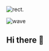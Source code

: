 ![rect](https://capsule-render.vercel.app/api?type=rect&color=gradient&text=%20%20Backend%20%20&fontAlign=30&fontSize=30&textBg=true&desc=개발자의%50%50Github%80%80&descAlign=60&descAlignY=50).

![wave](https://capsule-render.vercel.app/api?type=wave&color=auto&height=200&text=WAVE)
## Hi there 👋

<!--
**doldollee00/doldollee00** is a ✨ _special_ ✨ repository because its `README.md` (this file) appears on your GitHub profile.

Here are some ideas to get you started:

- 🔭 I’m currently working on ...
- 🌱 I’m currently learning ...
- 👯 I’m looking to collaborate on ...
- 🤔 I’m looking for help with ...
- 💬 Ask me about ...
- 📫 How to reach me: ...
- 😄 Pronouns: ...
- ⚡ Fun fact: ...
-->
